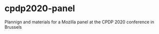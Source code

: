 # cpdp2020-panel

Plannign and materials for a Mozilla panel at the CPDP 2020 conference in Brussels 
